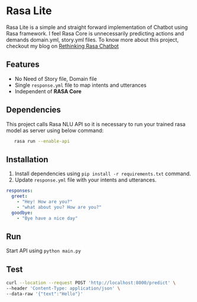# Rasa Lite

Rasa Lite is a simple and straight forward implementation of Chatbot using Rasa framework. I feel Rasa Core is unnecessarily predicting actions and demands domain.yml, story.yml files. To know more about this project, checkout my blog on  [Rethinking Rasa Chatbot](https://daftaryharshit.medium.com/rethinking-rasa-chat-bot-f465e64051bd)

## Features

- No Need of Story file, Domain file
- Single `response.yml` file to map intents and utterances
- Independent of **RASA Core**

## Dependencies

This project calls Rasa NLU API so it is necessary to run your trained rasa model as server using below command:

```sh
   rasa run --enable-api 
```

## Installation

1. Install dependencies using ``` pip install -r requirements.txt ``` command.
2. Update `response.yml` file with your intents and utterances.
```yaml
responses:
  greet:
    - "Hey! How are you?"
    - "what about you? How are you?"
  goodbye:
    - "Bye have a nice day"
```


## Run

Start API using ``` python main.py ```

## Test

```sh
curl --location --request POST 'http://localhost:8000/predict' \
--header 'Content-Type: application/json' \
--data-raw '{"text":"Hello"}' 
```
